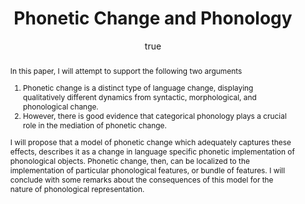 ---
layout: paper
title: "Phonetic Change and Phonology"
year: 2011
author: [ { name: "Josef Fruehwald", url: "http://www.ling.upenn.edu/~joseff/" }]
abstract: "In this paper, I will attempt to support the following two arguments
			<ol>
			<li>Phonetic change is a distinct type of language change, displaying qualitatively different dynamics from syntactic, morphological, and phonological change.</li>
			<li>However, there is good evidence that categorical phonology
				plays a crucial role in the mediation of phonetic change.</li>
			</ol>
			I will propose that a model of phonetic change which adequately
			captures these effects, describes it as a change in language specific
			phonetic implementation of phonological objects. Phonetic change,
			then, can be localized to the implementation of particular phonological features, or bundle of features. I will conclude with some remarks
			about the consequences of this model for the nature of phonological
			representation."
presented: [{conf: "MFM 19", url: "http://www.englang.ed.ac.uk/mfm/19mfm.html"} ]
published: []
docs: [{format: "Handout [PDF]", url: "/papers/mfm_handout.pdf", local: true }]
categories: [talk]
display-category: "Talk"
comments: true
---